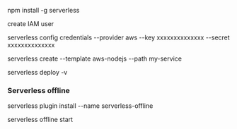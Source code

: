 npm install -g serverless

create IAM user

serverless config credentials --provider aws --key xxxxxxxxxxxxxx --secret xxxxxxxxxxxxxx

serverless create --template aws-nodejs --path my-service

serverless deploy -v

### Serverless offline

serverless plugin install --name serverless-offline

serverless offline start
